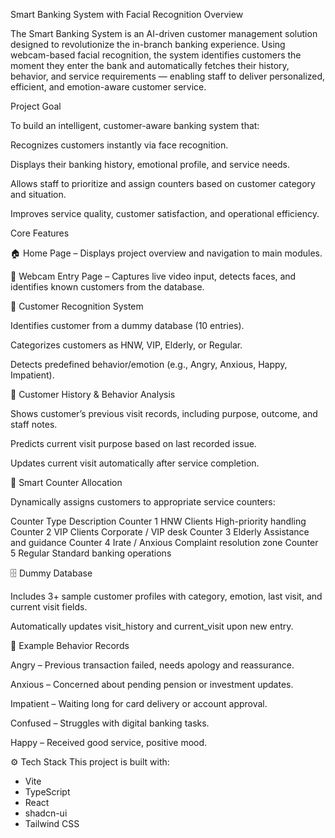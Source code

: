 Smart Banking System with Facial Recognition
Overview

The Smart Banking System is an AI-driven customer management solution designed to revolutionize the in-branch banking experience.
Using webcam-based facial recognition, the system identifies customers the moment they enter the bank and automatically fetches their history, behavior, and service requirements — enabling staff to deliver personalized, efficient, and emotion-aware customer service.

Project Goal

To build an intelligent, customer-aware banking system that:

Recognizes customers instantly via face recognition.

Displays their banking history, emotional profile, and service needs.

Allows staff to prioritize and assign counters based on customer category and situation.

Improves service quality, customer satisfaction, and operational efficiency.

Core Features

🏠 Home Page – Displays project overview and navigation to main modules.

📸 Webcam Entry Page – Captures live video input, detects faces, and identifies known customers from the database.

👤 Customer Recognition System

Identifies customer from a dummy database (10 entries).

Categorizes customers as HNW, VIP, Elderly, or Regular.

Detects predefined behavior/emotion (e.g., Angry, Anxious, Happy, Impatient).

📜 Customer History & Behavior Analysis

Shows customer’s previous visit records, including purpose, outcome, and staff notes.

Predicts current visit purpose based on last recorded issue.

Updates current visit automatically after service completion.

🏦 Smart Counter Allocation

Dynamically assigns customers to appropriate service counters:

Counter	Type	Description
Counter 1	HNW Clients	High-priority handling
Counter 2	VIP Clients	Corporate / VIP desk
Counter 3	Elderly	Assistance and guidance
Counter 4	Irate / Anxious	Complaint resolution zone
Counter 5	Regular	Standard banking operations

🗄️ Dummy Database

Includes 3+ sample customer profiles with category, emotion, last visit, and current visit fields.

Automatically updates visit_history and current_visit upon new entry.

🧠 Example Behavior Records

Angry – Previous transaction failed, needs apology and reassurance.

Anxious – Concerned about pending pension or investment updates.

Impatient – Waiting long for card delivery or account approval.

Confused – Struggles with digital banking tasks.

Happy – Received good service, positive mood.

⚙️ Tech Stack
This project is built with:

- Vite
- TypeScript
- React
- shadcn-ui
- Tailwind CSS
